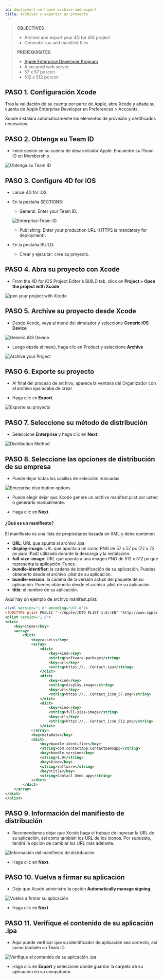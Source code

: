 ```yaml
---
id: deployment-in-house-archive-and-export
title: Archivar y exportar un proyecto
---
```


> **OBJECTIVES**
> 
> * Archive and export your 4D for iOS project
> * Generate .ipa and manifest files

> **PREREQUISITES**
> 
> * [Apple Enterprise Developer Program](../tutorials/developer-program/register-apple-developer-enterprise-program)
> * A secured web server
> * 57 x 57 px icon
> * 512 x 512 px icon


## PASO 1. Configuración Xcode

Tras la validación de su cuenta por parte de Apple, abra Xcode y añada su cuenta de Apple Enterprise Developer en Preferences > Accounts.

Xcode instalará automáticamente los elementos de provisión y certificados necesarios.

## PASO 2. Obtenga su Team ID

* Inicie sesión en su cuenta de desarrollador Apple. Encuentre su ITeam ID en Membership.

![Obtenga su Team ID](img/Team-ID-4D-for-iOS.png)

## PASO 3. Configure 4D for iOS

* Lance 4D for iOS

* En la pestaña SECTIONS:

    * General: Enter your Team ID.

    ![Enterprise-Team-ID](img/Enterprise-Team-ID.png)

    * Publishing: Enter your production URL (HTTPS is mandatory for deployment).

* En la pestaña BUILD:
    * Crear y ejecutar: cree su proyecto.

## PASO 4. Abra su proyecto con Xcode

* From the 4D for iOS Project Editor's BUILD tab, click on **Project > Open the project with Xcode**

![pen your project with Xcode ](img/Open-your-project-Xcode-4D-for-iOS.png)

## PASO 5. Archive su proyecto desde Xcode

* Desde Xcode, vaya al menú del simulador y seleccione **Generic iOS Device**

![Generic iOS Device](img/Deployment-Generic-iOS-Device.png)

* Luego desde el menú, haga clic en Product y seleccione **Archive**

![Archive your Project](img/Archive-your-Project.png)

## PASO 6. Exporte su proyecto

* Al final del proceso de archivo, aparece la ventana del Organizador con el archivo que acaba de crear

* Haga clic en **Export**.

![Exporte su proyecto](img/Organizer-window-archive.png)

## PASO 7. Seleccione su método de distribución

* Seleccione **Enterprise** y haga clic en **Next**.

![Distribution Method](img/Distribution-Method-selection.png)

## PASO 8. Seleccione las opciones de distribución de su empresa

* Puede dejar todas las casillas de selección marcadas.

![Enterprise distribution options](img/Enterprise-distribution-options.png)

* Puede elegir dejar que Xcode genere un archivo manifest.plist por usted o generarlo manualmente.

* Haga clic en **Next**.

#### ¿Qué es un manifiesto?

El manifiesto es una lista de propiedades basada en XML y debe contener:

* **URL**: URL que apunta al archivo .ipa.
* **display-image**: URL que apunta a un icono PNG de 57 x 57 px (72 x 72 px para iPad) utilizado durante la descarga y la instalación.
* **full-size-image**: URL que apunta a una imagen PNG de 512 x 512 px que representa la aplicación iTunes.
* **bundle-identifier**: la cadena de identificación de su aplicación. Puedes obtenerlo desde el archivo .plist de su aplicación.
* **bundle-version**: la cadena de la versión actual del paquete de su aplicación. Puedes obtenerlo desde el archivo .plist de su aplicación.
* **title**: el nombre de su aplicación.

Aquí hay un ejemplo de archivo manifest.plist:

```xml
<?xml version="1.0" encoding="UTF-8"?>
<!DOCTYPE plist PUBLIC "-//Apple//DTD PLIST 1.0//EN" "http://www.apple.com/DTDs/PropertyList-1.0.dtd">
<plist version="1.0">
<dict>
    <key>items</key>
    <array>
        <dict>
            <key>assets</key>
            <array>
                <dict>
                    <key>kind</key>
                    <string>software-package</string>
                    <key>url</key>
                    <string>https://...Contact.ipa</string>
                </dict>
                <dict>
                    <key>kind</key>
                    <string>display-image</string>
                    <key>url</key>
                    <string>https://...Contact_icon_57.png</string>
                </dict>
                <dict>
                    <key>kind</key>
                    <string>full-size-image</string>
                    <key>url</key>
                    <string>https://...Contact_icon_512.png</string>
                </dict>
            </array>
            <key>metadata</key>
            <dict>
                <key>bundle-identifier</key>
                <string>com.contactApp.ContactDemoapp</string>
                <key>bundle-version</key>
                <string>1.0</string>
                <key>kind</key>
                <string>software</string>
                <key>title</key>
                <string>Contact Demo app</string>
            </dict>
        </dict>
    </array>
</dict>
</plist>
```


## PASO 9. Información del manifiesto de distribución

* Recomendamos dejar que Xcode haga el trabajo de ingresar la URL de su aplicación, así como también los URL de los iconos. Por supuesto, tendrá la opción de cambiar los URL más adelante.

![Información del manifiesto de distribución](img/Distribution-manifest-information.png)

* Haga clic en **Next**.


## PASO 10. Vuelva a firmar su aplicación

* Deje que Xcode administre la opción **Automatically manage signing**.

![Vuelva a firmar su aplicación](img/Re-sign-your-application.png)

* Haga clic en **Next**.

## PASO 11. Verifique el contenido de su aplicación .ipa

* Aquí puede verificar que su identificador de aplicación sea correcto, así como también su Team ID.

![Verifique el contenido de su aplicación .ipa](img/Review-ipa-content.png)

* Haga clic en **Export** y seleccione dónde guardar la carpeta de su aplicación en su computador.

